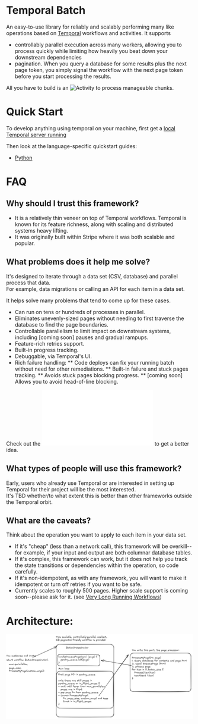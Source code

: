 # Temporal Batch

An easy-to-use library for reliably and scalably performing many like operations based on [Temporal](https://temporal.io) workflows and activities.
It supports
* controllably parallel execution across many workers, allowing you to process quickly while limiting how heavily you 
  beat down your downstream dependencies
* pagination.  When you query a database for some results plus the next page token, you
  simply signal the workflow with the next page token before you start processing the results.


All you have to build is an ![Activity](https://docs.temporal.io/activities) to process manageable chunks.

# Quick Start

To develop anything using temporal on your machine, first get a [local Temporal server running](https://docs.temporal.io/application-development/foundations#run-a-development-cluster)

Then look at the language-specific quickstart guides:

* [Python](./python/README.md)

# FAQ
## Why should I trust this framework?
* It is a relatively thin veneer on top of Temporal workflows.  Temporal is known for its feature richness, along with scaling and distributed systems heavy lifting.
* It was originally built within Stripe where it was both scalable and popular.

## What problems does it help me solve?
It's designed to iterate through a data set (CSV, database) and parallel process that data.  
For example, data migrations or calling an API for each item in a data set.

It helps solve many problems that tend to come up for these cases.
* Can run on tens or hundreds of processes in parallel.
* Eliminates unevenly-sized pages without needing to first traverse the database to find the page boundaries.
* Controllable parallelism to limit impact on downstream systems, including [coming soon] pauses and gradual rampups.
* Feature-rich retries support.
* Built-in progress tracking.
* Debuggable, via Temporal's UI.
* Rich failure handling:
** Code deploys can fix your running batch without need for other remediations.
** Built-in failure and stuck pages tracking.
** Avoids stuck pages blocking progress.
** [coming soon] Allows you to avoid head-of-line blocking.

Check out the ![samples](./python/samples/README.md) to get a better idea.

## What types of people will use this framework?
Early, users who already use Temporal or are interested in setting up Temporal for their project will be the most interested.  
It's TBD whether/to what extent this is better than other frameworks outside the Temporal orbit.

## What are the caveats?
Think about the operation you want to apply to each item in your data set.
* If it's "cheap" (less than a network call), this framework will be overkill--for example, if your input and output are both columnar database tables.
* If it's complex, this framework can work, but it does not help you track the state transitions or dependencies within the operation, so code carefully.
* If it's non-idempotent, as with any framework, you will want to make it idempotent or turn off retries if you want to be safe.
* Currently scales to roughly 500 pages.  Higher scale support is coming soon--please ask for it.  (see [Very Long Running Workflows](https://temporal.io/blog/very-long-running-workflows))

# Architecture:
![Alt text](architecture_diagram.png "Architecture Diagram") 



